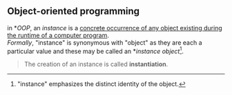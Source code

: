 ## Object-oriented programming
in **OOP*, an  _*instance*_ is a <u>concrete occurrence of any object existing during the runtime of a computer program</u>.<br>*Formally*, "instance" is synonymous with "object" as they are each a particular value and these may be called an **instance object*[^instance].
> The creation of an instance is called **instantiation**.

[^instance]: "instance" emphasizes the distinct identity of the object.

